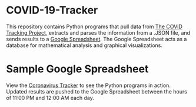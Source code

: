 # COVID-19-Tracker
This repository contains Python programs that pull data from [The COVID Tracking Project](https://covidtracking.com/), extracts and parses the information from a .JSON file, and sends results to a [Google Spreadsheet](https://docs.google.com/spreadsheets/d/1SYVuHooGSPvs-nvoTRc9VrwFEylKOAGZ9w6oqV31uCE/edit?usp=sharing). The Google Spreadsheet acts as a database for mathematical analysis and graphical visualizations.
# Sample Google Spreadsheet
View the [Coronavirus Tracker](https://docs.google.com/spreadsheets/d/1SYVuHooGSPvs-nvoTRc9VrwFEylKOAGZ9w6oqV31uCE/edit?usp=sharing) to see the Python programs in action. Updated results are pushed to the Google Spreadsheet between the hours of 11:00 PM and 12:00 AM each day.

